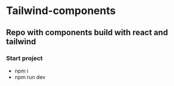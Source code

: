 # Tailwind-components

## Repo with components build with react and tailwind

### Start project
- npm i
- npm run dev
